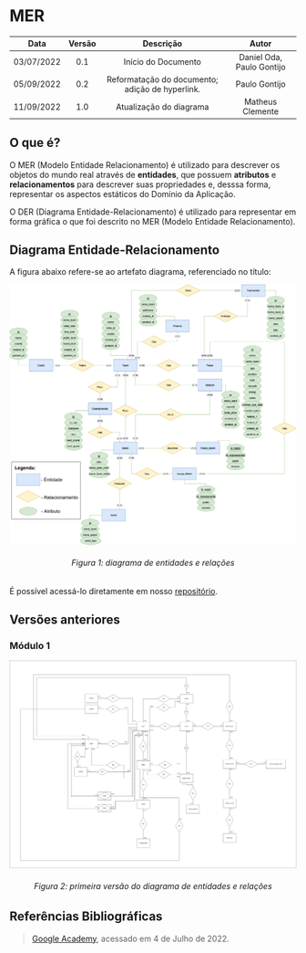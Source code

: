 # MER

|    Data    | Versão |                    Descrição                    |           Autor           |
| :--------: | :----: | :---------------------------------------------: | :-----------------------: |
| 03/07/2022 |  0.1   |               Início do Documento               | Daniel Oda, Paulo Gontijo |
| 05/09/2022 |  0.2   | Reformatação do documento; adição de hyperlink. |       Paulo Gontijo       |
| 11/09/2022 |  1.0   |             Atualização do diagrama             |     Matheus Clemente      |

## O que é?

O MER (Modelo Entidade Relacionamento) é utilizado para descrever os objetos do mundo real através de **entidades**,
que possuem **atributos** e **relacionamentos** para descrever suas propriedades e, desssa forma, representar os
aspectos estáticos do Domínio da Aplicação.

O DER (Diagrama Entidade-Relacionamento) é utilizado para representar em forma gráfica o que foi descrito no MER
(Modelo Entidade Relacionamento).

## Diagrama Entidade-Relacionamento

A figura abaixo refere-se ao artefato diagrama, referenciado no título:

![](images/DER_BRASFOOT_V2.drawio.png)

<h6 align='center'>Figura 1: diagrama de entidades e relações</h6>

É possível acessá-lo diretamente em nosso [repositório](https://github.com/SBD1/grupo7-brasfoot/blob/e1e2a4a7cdbb9df660be10779544b1b9dc8cdfa7/docs/images/DER_BRASFOOT_V2.drawio.png).

## Versões anteriores

### Módulo 1

![](images/DER_BRASFOOT.drawio.png)

<h6 align='center'>Figura 2: primeira versão do diagrama de entidades e relações</h6>

## Referências Bibliográficas

> [Google Academy](https://sites.google.com/site/uniplibancodedados1/aulas/modelo-relacional), acessado em 4 de Julho de 2022.
